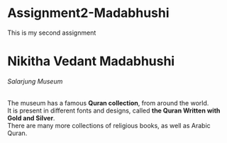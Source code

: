 # Assignment2-Madabhushi
This is my second assignment
# Nikitha Vedant Madabhushi
###### Salarjung Museum
The museum has a famous **Quran collection**, from around the world. <br> It is present in different fonts and designs, called **the Quran Written with Gold and Silver**.<br> There are many more collections of religious books, as well as Arabic Quran.
